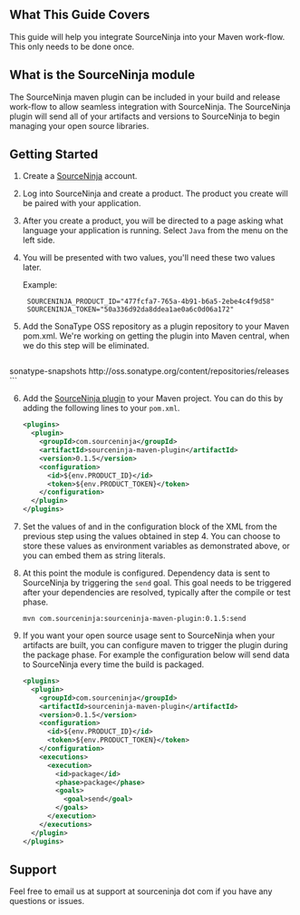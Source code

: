 What This Guide Covers
-------------------------
This guide will help you integrate SourceNinja into your Maven work-flow. This only needs to be done once.

What is the SourceNinja module
---------------------------
The SourceNinja maven plugin can be included in your build and release work-flow to allow seamless integration with SourceNinja. The SourceNinja plugin will send all of your artifacts and versions to SourceNinja to begin managing your open source libraries.

Getting Started
---------------
1. Create a [SourceNinja](http://sourceninja.com) account.

2. Log into SourceNinja and create a product. The product you create will be paired with your application.

3. After you create a product, you will be directed to a page asking what language your application is running. Select `Java` from the menu on the left side.

4. You will be presented with two values, you'll need these two values later.

  	Example:

		SOURCENINJA_PRODUCT_ID="477fcfa7-765a-4b91-b6a5-2ebe4c4f9d58"
		SOURCENINJA_TOKEN="50a336d92da8ddea1ae0a6c0d06a172"

5. Add the SonaType OSS repository as a plugin repository to your Maven pom.xml. We're working on getting the plugin into Maven central, when we do this step will be eliminated.

    ```xml
  <pluginRepositories>
    <pluginRepository>
      <id>sonatype-snapshots</id>
      <url>http://oss.sonatype.org/content/repositories/releases</url>
    </pluginRepository>
  </pluginRepositories>
    ```

6. Add the [SourceNinja plugin](https://github.com/SourceNinja/sourceninja-maven) to your Maven project. You can do this by adding the following lines to your `pom.xml`.

    ```xml
    <plugins>
      <plugin>
	  	<groupId>com.sourceninja</groupId>
	  	<artifactId>sourceninja-maven-plugin</artifactId>
        <version>0.1.5</version>
		<configuration>
		  <id>${env.PRODUCT_ID}</id>
		  <token>${env.PRODUCT_TOKEN}</token>
		</configuration>
      </plugin>
    </plugins>
   ```

7. Set the values of <id> and <token> in the configuration block of the XML from the previous step using the values obtained in step 4. You can choose to store these values as environment variables as demonstrated above, or you can embed them as string literals.

8. At this point the module is configured. Dependency data is sent to SourceNinja by triggering the ```send``` goal. This goal needs to be triggered after your dependencies are resolved, typically after the compile or test phase.

   ```mvn com.sourceninja:sourceninja-maven-plugin:0.1.5:send```

9. If you want your open source usage sent to SourceNinja when your artifacts are built, you can configure maven to trigger the plugin during the package phase. For example the configuration below will send data to SourceNinja every time the build is packaged.

    ```xml
    <plugins>
      <plugin>
	  	<groupId>com.sourceninja</groupId>
	  	<artifactId>sourceninja-maven-plugin</artifactId>
        <version>0.1.5</version>
		<configuration>
		  <id>${env.PRODUCT_ID}</id>
		  <token>${env.PRODUCT_TOKEN}</token>
		</configuration>
		<executions>
		  <execution>
			<id>package</id>
			<phase>package</phase>
			<goals>
			  <goal>send</goal>
			</goals>
		  </execution>
		</executions>
      </plugin>
    </plugins>
    ```

Support
-------
Feel free to email us at support at sourceninja dot com if you have any questions or issues.